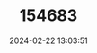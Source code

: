 ---
title: "154683"
category: "Skythrenchelys zabra"
draft: false
date: 2024-02-22 13:03:51
languages:
  English: ["Angry Worm Eel"]
---